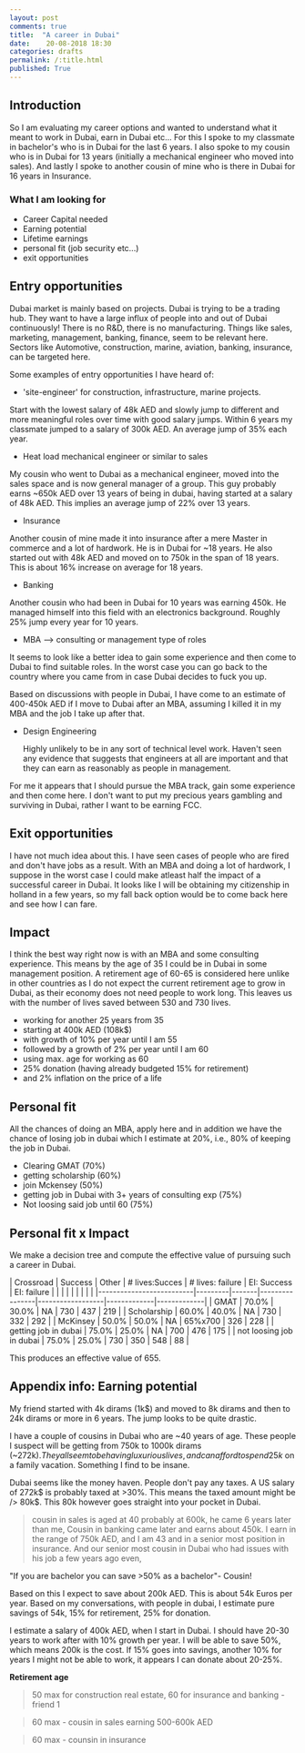 ```yaml
---
layout: post
comments: true
title:  "A career in Dubai"
date:    20-08-2018 18:30
categories: drafts
permalink: /:title.html
published: True
---
```


## Introduction

So I am evaluating my career options and wanted to understand what it
meant to work in Dubai, earn in Dubai etc... For this I spoke to my
classmate in bachelor's who is in Dubai for the last 6 years. I also
spoke to my cousin who is in Dubai for 13 years (initially a
mechanical engineer who moved into sales). And lastly I spoke to
another cousin of mine who is there in Dubai for 16 years in Insurance.

### What I am looking for

- Career Capital needed
- Earning potential
- Lifetime earnings
- personal fit (job security etc...)
- exit opportunities

## Entry opportunities

 Dubai market is mainly based on projects. Dubai is trying to be a
 trading hub. They want to have a large influx of people into and out
 of Dubai continuously! There is no R&D, there is no
 manufacturing. Things like sales, marketing, management, banking,
 finance, seem to be relevant here. Sectors like Automotive,
 construction, marine, aviation, banking, insurance, can be targeted
 here.
 
 Some examples of entry opportunities I have heard of:
 
 - 'site-engineer' for construction, infrastructure, marine projects.
	 
 Start with the lowest salary of 48k AED and slowly jump to
 different and more meaningful roles over time with good salary
 jumps. Within 6 years my classmate jumped to a salary of 300k AED. An
 average jump of 35% each year.

- Heat load mechanical engineer or similar to sales

 My cousin who went to Dubai as a mechanical engineer, moved into the
 sales space and is now general manager of a group. This guy probably
 earns ~650k AED over 13 years of being in dubai, having started at a
 salary of 48k AED. This implies an average jump of 22% over 13 years.
 
- Insurance
 
 Another cousin of mine made it into insurance after a mere Master in
 commerce and a lot of hardwork. He is in Dubai for ~18 years. He also
 started out with 48k AED and moved on to 750k in the span of 18
 years. This is about 16% increase on average for 18 years.
  
- Banking
 
 Another cousin who had been in Dubai for 10 years was earning
 450k. He managed himself into this field with an electronics
 background. Roughly 25% jump every year for 10 years.
 
- MBA --> consulting or management type of roles
 
 It seems to look like a better idea to gain some experience and
 then come to Dubai to find suitable roles. In the worst case you
 can go back to the country where you came from in case Dubai
 decides to fuck you up. 
 
 Based on discussions with people in Dubai, I have come to an estimate
 of 400-450k AED if I move to Dubai after an MBA, assuming I killed it
 in my MBA and the job I take up after that.

- Design Engineering

	Highly unlikely to be in any sort of technical level work. Haven't
    seen any evidence that suggests that engineers at all are
    important and that they can earn as reasonably as people in
    management.
	
For me it appears that I should pursue the MBA track, gain some
experience and then come here. I don't want to put my precious years
gambling and surviving in Dubai, rather I want to be earning FCC.
	
## Exit opportunities

I have not much idea about this. I have seen cases of people who are
fired and don't have jobs as a result. With an MBA and doing a lot of
hardwork, I suppose in the worst case I could make atleast half the
impact of a successful career in Dubai. It looks like I will be
obtaining my citizenship in holland in a few years, so my fall back
option would be to come back here and see how I can fare. 

## Impact

I think the best way right now is with an MBA and some consulting
experience. This means by the age of 35 I could be in Dubai in some
management position. A retirement age of 60-65 is considered here
unlike in other countries as I do not expect the current retirement
age to grow in Dubai, as their economy does not need people to work
long. This leaves us with the number of lives saved between 530 and
730 lives.


- working for another 25 years from 35
- starting at 400k AED (108k$)
- with growth of 10% per year until I am 55
- followed by a growth of 2% per year until I am 60
- using max. age for working as 60
- 25% donation (having already budgeted 15% for retirement)
- and 2% inflation on the price of a life


## Personal fit

All the chances of doing an MBA, apply here and in addition we have
the chance of losing job in dubai which I estimate at 20%, i.e., 80%
of keeping the job in Dubai.

- Clearing GMAT (70%)
- getting scholarship (60%)
- join Mckensey (50%)
- getting job in Dubai with 3+ years of consulting exp (75%)
- Not loosing said job until 60 (75%)

## Personal fit x Impact

We make a decision tree and compute the effective value of pursuing
such a career in Dubai.

| Crossroad                | Success | Other | # lives:Succes | # lives: failure | EI: Success | EI: failure |
|                          |         |       |                |                  |             |             |
|--------------------------|---------|-------|----------------|------------------|-------------|-------------|
| GMAT                     | 70.0%   | 30.0% | NA             | 730              | 437         | 219         |
| Scholarship              | 60.0%   | 40.0% | NA             | 730              | 332         | 292         |
| McKinsey                 | 50.0%   | 50.0% | NA             | 65%x700          | 326         | 228         |
| getting job in dubai     | 75.0%   | 25.0% | NA             | 700              | 476         | 175         |
| not loosing job in dubai | 75.0%   | 25.0% | 730            | 350              | 548         | 88          |


This produces an effective value of 655.

## Appendix info: Earning potential

My friend started with 4k dirams (1k$) and moved to 8k dirams and then
to 24k dirams or more in 6 years. The jump looks to be quite
drastic. 

I have a couple of cousins in Dubai who are ~40 years of age. These
people I suspect will be getting from 750k to 1000k dirams
(~272k$). They all seem to be having luxurious lives, and can afford
to spend 25k$ on a family vacation. Something I find to be insane. 

Dubai seems like the money haven. People don't pay any taxes.  A US
salary of 272k$ is probably taxed at >30%. This means the taxed amount
might be /> 80k$. This 80k however goes straight into your pocket in
Dubai.

> cousin in sales is aged at 40 probably at 600k, he came 6 years
> later than me, Cousin in banking came later and earns about 450k. I
> earn in the range of 750k AED, and I am 43 and in a senior most
> position in insurance. And our senior most cousin in Dubai who had
> issues with his job a few years ago even, 

"If you are bachelor you can save >50% as a bachelor"- Cousin!
 
Based on this I expect to save about 200k AED. This is about 54k
Euros per year. Based on my conversations, with people in dubai, I
estimate pure savings of 54k, 15% for retirement, 25% for
donation. 

I estimate a salary of 400k AED, when I start in Dubai. I should have
20-30 years to work after with 10% growth per year. I will be able to
save 50%, which means 200k is the cost. If 15% goes into savings,
another 10% for years I might not be able to work, it appears I can
donate about 20-25%. 

**Retirement age**

> 50 max for construction real estate, 60 for insurance and banking -
> friend 1

> 60 max - cousin in sales earning 500-600k AED

> 60 max - counsin in insurance


